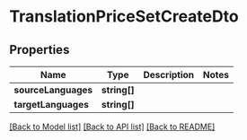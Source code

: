 # TranslationPriceSetCreateDto

## Properties
Name | Type | Description | Notes
------------ | ------------- | ------------- | -------------
**sourceLanguages** | **string[]** |  | 
**targetLanguages** | **string[]** |  | 

[[Back to Model list]](../README.md#documentation-for-models) [[Back to API list]](../README.md#documentation-for-api-endpoints) [[Back to README]](../README.md)


